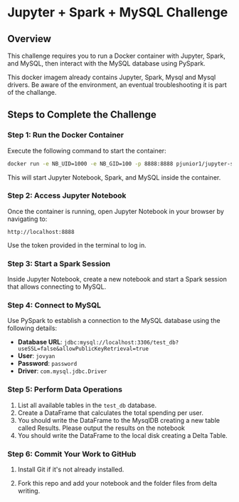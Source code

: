 # Jupyter + Spark + MySQL Challenge

## Overview
This challenge requires you to run a Docker container with Jupyter, Spark, and MySQL, then interact with the MySQL database using PySpark.

This docker imagem already contains Jupyter, Spark, Mysql and Mysql drivers. Be aware of the environment, an eventual troubleshooting it is part of the challange. 

## Steps to Complete the Challenge

### Step 1: Run the Docker Container
Execute the following command to start the container:
```sh
docker run -e NB_UID=1000 -e NB_GID=100 -p 8888:8888 pjunior1/jupyter-spark-data-enginerring
```
This will start Jupyter Notebook, Spark, and MySQL inside the container.

### Step 2: Access Jupyter Notebook
Once the container is running, open Jupyter Notebook in your browser by navigating to:
```
http://localhost:8888
```
Use the token provided in the terminal to log in.

### Step 3: Start a Spark Session
Inside Jupyter Notebook, create a new notebook and start a Spark session that allows connecting to MySQL.

### Step 4: Connect to MySQL
Use PySpark to establish a connection to the MySQL database using the following details:
- **Database URL**: `jdbc:mysql://localhost:3306/test_db?useSSL=false&allowPublicKeyRetrieval=true`
- **User**: `jovyan`
- **Password**: `password`
- **Driver**: `com.mysql.jdbc.Driver`

### Step 5: Perform Data Operations
1. List all available tables in the `test_db` database.
2. Create a DataFrame that calculates the total spending per user.
3. You should write the DataFrame to the MysqlDB creating a new table called Results. Please output the results on the notebook
4. You should write the DataFrame to the local disk creating a Delta Table.


### Step 6: Commit Your Work to GitHub
1. Install Git if it's not already installed.

2. Fork this repo and add your notebook and the folder files from delta writing.

